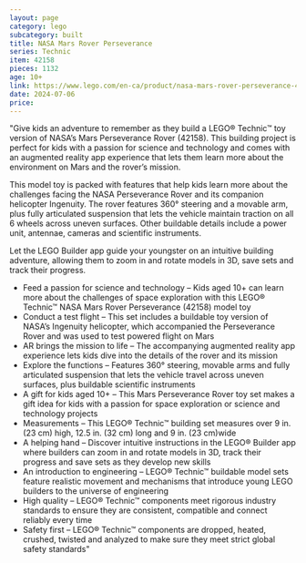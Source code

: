 ```yaml
---
layout: page
category: lego
subcategory: built
title: NASA Mars Rover Perseverance
series: Technic
item: 42158
pieces: 1132
age: 10+
link: https://www.lego.com/en-ca/product/nasa-mars-rover-perseverance-42158
date: 2024-07-06
price:
---
```


"Give kids an adventure to remember as they build a LEGO® Technic™ toy version of NASA’s Mars Perseverance Rover (42158). This building project is perfect for kids with a passion for science and technology and comes with an augmented reality app experience that lets them learn more about the environment on Mars and the rover’s mission.

This model toy is packed with features that help kids learn more about the challenges facing the NASA Perseverance Rover and its companion helicopter Ingenuity. The rover features 360° steering and a movable arm, plus fully articulated suspension that lets the vehicle maintain traction on all 6 wheels across uneven surfaces. Other buildable details include a power unit, antennae, cameras and scientific instruments.

Let the LEGO Builder app guide your youngster on an intuitive building adventure, allowing them to zoom in and rotate models in 3D, save sets and track their progress.

* Feed a passion for science and technology – Kids aged 10+ can learn more about the challenges of space exploration with this LEGO® Technic™ NASA Mars Rover Perseverance (42158) model toy
* Conduct a test flight – This set includes a buildable toy version of NASA’s Ingenuity helicopter, which accompanied the Perseverance Rover and was used to test powered flight on Mars
* AR brings the mission to life – The accompanying augmented reality app experience lets kids dive into the details of the rover and its mission
* Explore the functions – Features 360° steering, movable arms and fully articulated suspension that lets the vehicle travel across uneven surfaces, plus buildable scientific instruments
* A gift for kids aged 10+ – This Mars Perseverance Rover toy set makes a gift idea for kids with a passion for space exploration or science and technology projects
* Measurements – This LEGO® Technic™ building set measures over 9 in. (23 cm) high, 12.5 in. (32 cm) long and 9 in. (23 cm)wide
* A helping hand – Discover intuitive instructions in the LEGO® Builder app where builders can zoom in and rotate models in 3D, track their progress and save sets as they develop new skills
* An introduction to engineering – LEGO® Technic™ buildable model sets feature realistic movement and mechanisms that introduce young LEGO builders to the universe of engineering
* High quality – LEGO® Technic™ components meet rigorous industry standards to ensure they are consistent, compatible and connect reliably every time
* Safety first – LEGO® Technic™ components are dropped, heated, crushed, twisted and analyzed to make sure they meet strict global safety standards"
